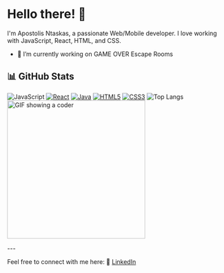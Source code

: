 # Hello there! 👋

I'm Apostolis Ntaskas, a passionate Web/Mobile developer. I love working with JavaScript, React, HTML, and CSS.
- 🔭 I’m currently working on GAME OVER Escape Rooms

## 📊 GitHub Stats
<p align="space between">
  <img src="https://www.flaticon.com/free-icon/js_5968292?term=javascript&page=1&position=5&origin=search&related_id=5968292" alt="JavaScript">
  <a href="#"><img src="https://img.shields.io/badge/-React-61DAFB?style=for-the-badge&logo=react&logoColor=white&labelColor=black" alt="React"></a>
  <a href="#"><img src="https://img.shields.io/badge/-Java-red?style=for-the-badge&logo=java&logoColor=white&labelColor=black" alt="Java"></a>
  <a href="#"><img src="https://img.shields.io/badge/-HTML5-E34F26?style=for-the-badge&logo=html5&logoColor=white&labelColor=black" alt="HTML5"></a>
  <a href="#"><img src="https://img.shields.io/badge/-CSS3-1572B6?style=for-the-badge&logo=css3&logoColor=white&labelColor=black" alt="CSS3"></a>
  <img src="https://github-readme-stats.vercel.app/api/top-langs/?username=ApostolisNt&layout=compact&theme=github_dark_dimmed" alt="Top Langs">
  <img src="https://media.giphy.com/media/qgQUggAC3Pfv687qPC/giphy.gif" width="320" alt="GIF showing a coder">
</p>
---

Feel free to connect with me here:
👔 [LinkedIn](https://www.linkedin.com/in/apostolos-ntaskas-826444154/)


<!--
**ApostolisNt/ApostolisNt** is a ✨ _special_ ✨ repository because its `README.md` (this file) appears on your GitHub profile.

Here are some ideas to get you started:

- 🔭 I’m currently working on ...
- 🌱 I’m currently learning ...
- 👯 I’m looking to collaborate on ...
- 🤔 I’m looking for help with ...
- 💬 Ask me about ...
- 📫 How to reach me: ...
- 😄 Pronouns: ...
- ⚡ Fun fact: ...
-->
